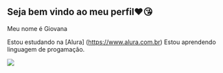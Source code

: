 ## Seja bem vindo ao meu perfil❤️😘

Meu nome é Giovana 

Estou estudando na [Alura] (https://www.alura.com.br)
Estou aprendendo linguagem de progamação.



![](https://media1.tenor.com/m/N8cph1JBu7MAAAAC/monster-high-g1.gif)

